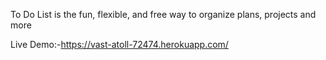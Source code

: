 
To Do List is the fun, flexible, and free way to organize plans, projects and more


Live Demo:-https://vast-atoll-72474.herokuapp.com/

